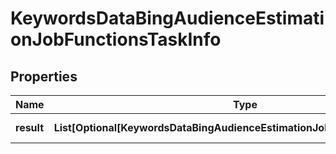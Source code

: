 # KeywordsDataBingAudienceEstimationJobFunctionsTaskInfo


## Properties

| Name | Type | Description | Notes |
|------------ | ------------- | ------------- | -------------|
**result** | **List[Optional[KeywordsDataBingAudienceEstimationJobFunctionsResultInfo]]** | array of results |[optional]|